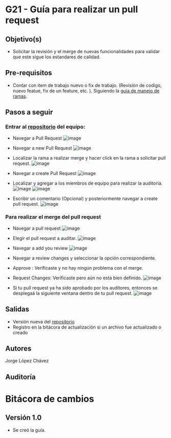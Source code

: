 # G21 - Guía para realizar un pull request

## Objetivo(s)

* Solicitar la revisión y el merge de nuevas funcionalidades para validar que este sigue los estandares de calidad.


## Pre-requisitos

* Contar con item de trabajo nuevo o fix de trabajo. (Revisión de codigo, nuevo featue, fix de un feature, etc. ). Siguiendo la [guia de manejo de ramas](https://taro-it.github.io/docs/guias/G12-guia-para-manejo-de-ramas).


## Pasos a seguir

### Entrar al [repositorio](https://github.com/Taro-IT/docs) del equipo:

* Navegar a Pull Request
![image](../../static/img/guias/G21/1.png)

* Navegar a new Pull Request
![image](../../static/img/guias/G21/2.png)

* Localizar la rama a realizar merge y hacer click en la rama a solicitar pull request.
![image](../../static/img/guias/G21/3.png)

* Navegar a create Pull Request
![image](../../static/img/guias/G21/4.png)

* Localizar y agregar a los miembros de equipo para realizar la auditoría.
![image](../../static/img/guias/G21/6.png)
![image](../../static/img/guias/G21/7.png)

* Escribir un comentario (Opcional) y posteriormente navegar a create pull request.
![image](../../static/img/guias/G21/8.png)

### Para realizar el merge del pull request
* Navegar a pull request
![image](../../static/img/guias/G21/1.png)

* Elegir el pull request a auditar.
![image](../../static/img/guias/G21/11.png)

* Navegar a add you review
![image](../../static/img/guias/G21/12.png)

* Navegar a review changes y seleccionar la opción correspondiente.
* Approve : Verificaste y no hay ningún problema con el merge.
* Request Changes: Verificaste pero aún no esta bien definido.
![image](../../static/img/guias/G21/13.png)

* Si tu pull request ya ha sido aprobado por los auditores, entonces se desplegaá la siguiente ventana dentro de tu pull request.
![image](../../static/img/guias/G21/10.png)

## Salidas
* Versión nueva del [repositorio](https://github.com/Taro-IT/docs)
* Registro en la bitácora de actualización si un archivo fue actualizado o creado

## Autores
Jorge López Chávez

## Auditoría

# Bitácora de cambios

## Versión 1.0
  - Se creó la guía.
